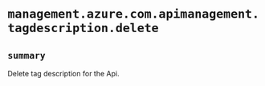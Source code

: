 # `management.azure.com.apimanagement.tagdescription.delete`

## `summary`
Delete tag description for the Api.


